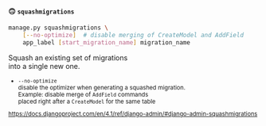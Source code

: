 #### 🙃 `squashmigrations`

```sh
manage.py squashmigrations \
    [--no-optimize]  # disable merging of CreateModel and AddField
    app_label [start_migration_name] migration_name
```

Squash an existing set of migrations<br>
into a single new one.

<small>

- `--no-optimize`<br>
    disable the optimizer when generating a squashed migration.<br>
    Example: disable merge of `AddField` commands<br>
    placed right after a `CreateModel` for the same table

</small>

<small>

https://docs.djangoproject.com/en/4.1/ref/django-admin/#django-admin-squashmigrations

</small>


<aside class="notes">
</aside>
